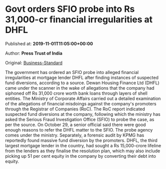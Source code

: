 
# Govt orders SFIO probe into Rs 31,000-cr financial irregularities at DHFL

Published at: **2019-11-01T11:05:00+00:00**

Author: **Press Trust of India**

Original: [Business-Standard](https://www.business-standard.com/article/pti-stories/govt-orders-sfio-probe-against-crisis-hit-dhfl-119110100928_1.html)

The government has ordered an SFIO probe into alleged financial irregularities at mortgage lender DHFL after finding instances of suspected fund diversions, according to a source.
Dewan Housing Finance Ltd (DHFL) came under the scanner in the wake of allegations that the company had siphoned off Rs 31,000 crore worth bank loans through layers of shell entities.
The Ministry of Corporate Affairs carried out a detailed examination of the allegations of financial misdoings against the company's promoters through the Registrar of Companies (RoC).
The RoC report indicated suspected fund diversions at the company, following which the ministry has asked the Serious Fraud Investigation Office (SFIO) to probe the case, as per the source.
On October 29, a senior official said there were good enough reasons to refer the DHFL matter to the SFIO. The probe agency comes under the ministry.
Separately, a forensic audit by KPMG has reportedly found massive fund diversion by the promoters.
DHFL, the third largest mortgage lender in the country, had sought a Rs 15,000-crore lifeline from the lenders as they finalise the resolution plan, which may also include picking up 51 per cent equity in the company by converting their debt into equity.
